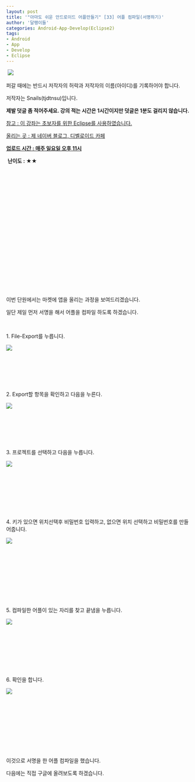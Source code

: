 ```yaml
---
layout: post
title: '"아마도 쉬운 안드로이드 어플만들기" [33] 어플 컴파일(서명하기)'
author: '달팽이들'
categories: Android-App-Develop(Eclipse2)
tags:
- Android
- App
- Develop
- Eclipse
---
```



<script> location.href='https://cafe.naver.com/develoid/337235' ; </script>

<p>&nbsp;<img src="https://dthumb-phinf.pstatic.net/?src=%22http%3A%2F%2Fpostfiles3.naver.net%2F20130523_178%2Ftjdtnsu_1369283538974akCh1_JPEG%2Fand.jpg%3Ftype%3Dw2%22&amp;type=cafe_wa740"></p>
<p><p><p>퍼갈 때에는 반드시 저작자의 허락과 저작자의 이름(아이디)를 기록하어야 합니다.</p>
<p>저작자는 Snails(tjdtnsu)입니다.</p>
<p><strong>제발 덧글 좀 적어주세요. 강의 적는 시간은 1시간이지만 덧글은 1분도 걸리지 않습니다.</strong></p>
<p><u>참고 : 이 강좌는 초보자를 위한 Eclipse를 사용하였습니다.</u></p>
<p><u>올리는 곳 : 제 네이버 블로그, 디벨로이드 카페</u></p>
<p><u><strong>업로드 시간 : 매주 일요일 오후 11시</strong></u><p></p>
<p>&nbsp;<strong>난이도 : ★★</strong>﻿﻿</p>
<p>﻿</p>
<p>﻿</p>
<p>﻿</p>
<p>﻿</p>
<p>﻿</p>
<p>﻿</p>
<p>﻿</p>
<p>﻿</p>
<p>﻿</p>
<p>﻿</p>
<p></p>
<p>&nbsp;</p>
<p>이번 단원에서는 마켓에 앱을 올리는 과정을 보여드리겠습니다.&nbsp;</p>
<p>일단 제일 먼저 서명을 해서 어플을 컴파일 하도록 하겠습니다.&nbsp;</p>
<p>﻿&nbsp;</p>
<p></p>
<p>1. File-Export를 누릅니다.&nbsp;</p>
<p><img src="https://dthumb-phinf.pstatic.net/?src=%22http%3A%2F%2Fblogfiles.naver.net%2F20131117_76%2Ftjdtnsu_1384692720584Ma44c_PNG%2F%25C1%25A6%25B8%25F1_%25BE%25F8%25C0%25BD.png%22&amp;type=cafe_wa740"></p>
<p>﻿&nbsp;</p>
<p>﻿&nbsp;</p>
<p>﻿&nbsp;</p>
<p>2. Export할 항목을 확인하고 다음을 누른다.&nbsp;</p>
<p><img src="https://dthumb-phinf.pstatic.net/?src=%22http%3A%2F%2Fblogfiles.naver.net%2F20131117_88%2Ftjdtnsu_1384692868944LEBgT_PNG%2F%25C1%25A6%25B8%25F1_%25BE%25F8%25C0%25BD.png%22&amp;type=cafe_wa740"></p>
<p>﻿&nbsp;</p>
<p></p>
<p>&nbsp;</p>
<p>&nbsp;</p>
<p>3. 프로젝트를 선택하고 다음을 누릅니다.</p>
<p><img src="https://dthumb-phinf.pstatic.net/?src=%22http%3A%2F%2Fblogfiles.naver.net%2F20131117_57%2Ftjdtnsu_1384692839426Gmaku_PNG%2F%25C1%25A6%25B8%25F1_%25BE%25F8%25C0%25BD.png%22&amp;type=cafe_wa740"></p>
<p>&nbsp;</p>
<p>&nbsp;</p>
<p>&nbsp;</p>
<p>&nbsp;</p>
<p>4. 키가 있으면 위치선택후 비밀번호 입력하고, 없으면 위치 선택하고 비밀번호를 만들어줍니다.</p>
<p><img src="https://dthumb-phinf.pstatic.net/?src=%22http%3A%2F%2Fblogfiles.naver.net%2F20131117_41%2Ftjdtnsu_1384693007214pV1es_PNG%2F%25C1%25A6%25B8%25F1_%25BE%25F8%25C0%25BD.png%22&amp;type=cafe_wa740"></p>
<p>&nbsp;</p>
<p>&nbsp;</p>
<p>&nbsp;</p>
<p>&nbsp;</p>
<p>&nbsp;</p>
<p>5. 컴파일한 어플이 있는 자리를 찾고 끝냄을 누릅니다.</p>
<p><img src="https://dthumb-phinf.pstatic.net/?src=%22http%3A%2F%2Fblogfiles.naver.net%2F20131117_73%2Ftjdtnsu_1384693135785Mqvl0_PNG%2F%25C1%25A6%25B8%25F1_%25BE%25F8%25C0%25BD.png%22&amp;type=cafe_wa740"></p>
<p>&nbsp;</p>
<p>&nbsp;</p>
<p>&nbsp;</p>
<p>&nbsp;</p>
<p>6. 확인을 합니다.</p>
<p><img src="https://dthumb-phinf.pstatic.net/?src=%22http%3A%2F%2Fblogfiles.naver.net%2F20131117_38%2Ftjdtnsu_1384693212178lniWs_PNG%2F%25C1%25A6%25B8%25F1_%25BE%25F8%25C0%25BD.png%22&amp;type=cafe_wa740"></p>
<p>&nbsp;</p>
<p>&nbsp;</p>
<p>&nbsp;</p>
<p>&nbsp;</p>
<p>&nbsp;</p>
<p>이것으로&nbsp;서명을 한&nbsp;어플 컴파일을 했습니다.</p>
<p>다음에는 직접 구글에 올려보도록 하겠습니다.</p>
<p></p>
<p></p>
</p>
</p>

